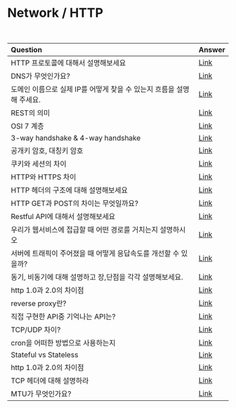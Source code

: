 # Network / HTTP

<br>

|Question|Answer|
|:--------------|:--------------|
| HTTP 프로토콜에 대해서 설명해보세요 | [Link]()|
| DNS가 무엇인가요? | [Link]()|
| 도메인 이름으로 실제 IP를 어떻게 찾을 수 있는지 흐름을 설명해 주세요. | [Link]()|
| REST의 의미| [Link](https://github.com/WooVictory/Ready-For-Tech-Interview/blob/master/Network/REST%20%26%20RESTful.md)|
| OSI 7 계층 | [Link](https://github.com/WooVictory/Ready-For-Tech-Interview/blob/master/Network/OSI%207%20%EA%B3%84%EC%B8%B5.md)|
| 3-way handshake & 4-way handshake | [Link](https://github.com/WooVictory/Ready-For-Tech-Interview/blob/master/Network/3%20way%20handshake.md)|
| 공개키 암호, 대칭키 암호 | [Link](https://github.com/WooVictory/Ready-For-Tech-Interview/blob/master/Network/%EA%B3%B5%EA%B0%9C%ED%82%A4%20%26%20%EB%8C%80%EC%B9%AD%ED%82%A4.md)|
| 쿠키와 세션의 차이 | [Link](https://github.com/WooVictory/Ready-For-Tech-Interview/blob/master/Network/Cookie_Session.md)|
| HTTP와 HTTPS 차이 | [Link](https://github.com/WooVictory/Ready-For-Tech-Interview/blob/master/Network/HTTP%2C%20HTTPS.md)|
| HTTP 헤더의 구조에 대해 설명해보세요 | [Link]()|
| HTTP GET과 POST의 차이는 무엇일까요? | [Link]()|
| Restful API에 대해서 설명해보세요 | [Link]()|
| 우리가 웹서비스에 접급할 때 어떤 경로를 거치는지 설명하시오 | [Link](https://krksap.tistory.com/1148?category=755546)|
| 서버에 트래픽이 주어졌을 때 어떻게 응답속도를 개선할 수 있을까? | [Link]()|
| 동기, 비동기에 대해 설명하고 장,단점을 각각 설명해보세요. | [Link]()|
| http 1.0과 2.0의 차이점 | [Link]()|
| reverse proxy란? | [Link]()|
| 직접 구현한 API중 기억나는 API는? | [Link]()|
| TCP/UDP 차이? | [Link](https://github.com/WooVictory/Ready-For-Tech-Interview/blob/master/Network/TCP.md)|
| cron을 어떠한 방법으로 사용하는지 | [Link]()|
| Stateful vs Stateless | [Link]()|
| http 1.0과 2.0의 차이점 | [Link]()|
| TCP 헤더에 대해 설명하라 | [Link]()|
| MTU가 무엇인가요? | [Link]()